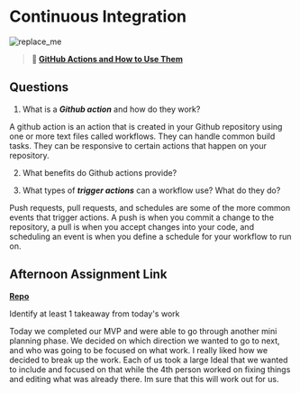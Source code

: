 # Continuous Integration

![replace_me](https://codeworks.blob.core.windows.net/public/assets/img/illustrations/placeholder.svg)

> **📖 [GitHub Actions and How to Use Them](https://codeworksacademy.com/fs-student-guide/resources/wk8-9/05-Github-Actions)**

## Questions

1. What is a ***Github action*** and how do they work?

A github action is an action that is created in your Github repository using one or more text files called workflows. They can handle common build tasks. They can be responsive to certain actions that happen on your repository. 

2. What benefits do Github actions provide?



3. What types of ***trigger actions*** can a workflow use? What do they do?

Push requests, pull requests, and schedules are some of the more common events that trigger actions. A push is when you commit a change to the repository, a pull is when you accept changes into your code, and scheduling an event is when you define a schedule for your workflow to run on.

## Afternoon Assignment Link

**[Repo](https://github.com/Alexmquan/<ASSIGNMENT_REPO>)**

Identify at least 1 takeaway from today's work

Today we completed our MVP and were able to go through another mini planning phase. We decided on which direction we wanted to go to next, and who was going to be focused on what work. I really liked how we decided to break up the work. Each of us took a large Ideal that we wanted to include and focused on that while the 4th person worked on fixing things and editing what was already there. Im sure that this will work out for us.